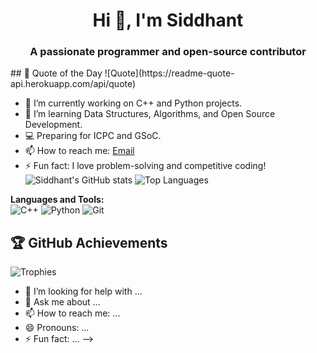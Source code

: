 <h1 align="center">Hi 👋, I'm Siddhant</h1>
<h3 align="center">A passionate programmer and open-source contributor</h3>
## 💬 Quote of the Day
![Quote](https://readme-quote-api.herokuapp.com/api/quote)


- 🔭 I’m currently working on C++ and Python projects.
- 🌱 I’m learning Data Structures, Algorithms, and Open Source Development.
- 💻 Preparing for ICPC and GSoC.
- 📫 How to reach me: [Email](mailto:shaurya.sid1729@gmail.com)
- ⚡ Fun fact: I love problem-solving and competitive coding!
![Siddhant's GitHub stats](https://github-readme-stats.vercel.app/api?username=siddhant1729&show_icons=true&theme=radical)
![Top Languages](https://github-readme-stats.vercel.app/api/top-langs/?username=siddhant1729&layout=compact&theme=radical)

**Languages and Tools:**  
![C++](https://img.shields.io/badge/-C++-blue?style=flat-square&logo=c%2B%2B)
![Python](https://img.shields.io/badge/-Python-yellow?style=flat-square&logo=python)
![Git](https://img.shields.io/badge/Git-F05032?style=for-the-badge&logo=git&logoColor=white)
## 🏆 GitHub Achievements  
![Trophies](https://github-profile-trophy.vercel.app/?username=siddhant1729&theme=tokyonight)

- 🤔 I’m looking for help with ...
- 💬 Ask me about ...
- 📫 How to reach me: ...
- 😄 Pronouns: ...
- ⚡ Fun fact: ...
-->
